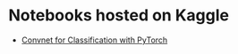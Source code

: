 # Notebooks hosted on Kaggle

- [Convnet for Classification with PyTorch](https://www.kaggle.com/junyongtan/cnns-for-classification#Convnets-for-Classification-with-PyTorch)
